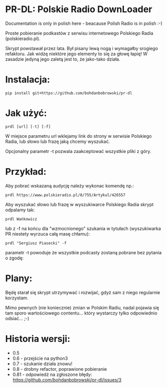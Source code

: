 PR-DL: Polskie Radio DownLoader
==

Documentation is only in polish here - beacause Polish Radio is in polish :-)

Proste pobieranie podkastów z serwisu internetowego Polskiego Radia (polskieradio.pl).

Skrypt powstawał przez lata. Był pisany lewą nogą i wymagałby srogiego refaktoru. Jak widzę niektóre jego elementy to się za głowę łapię! W zasadzie jedyną jego zaletą jest to, że jako-tako działa.

Instalacja:
====

    pip install git+https://github.com/bohdanbobrowski/pr-dl

Jak użyć:
====

    prdl [url] [-t] [-f]

W miejsce parametru url wklejamy link do strony w serwisie Polskiego Radia, lub słowo lub frazę jaką chcemy wyszukać.

Opcjonalny parametr -t pozwala zaakceptować wszystkie pliki z góry.

Przykład:
====

Aby pobrać wskazaną audycję należy wykonac komendę np.:

    prdl https://www.polskieradio.pl/8/755/Artykul/426557


Aby wyszukać słowo lub frazę w wyszukiwarce Polskiego Radia skrypt odpalamy tak:
    
    prdl Wańkowicz

lub z -f na końcu dla "wzmocnionego" szukania w tytułach (wyszukiwarka PR niestety wyrzuca całą masę chłamu):
    
    prdl "Sergiusz Piasecki" -f

parametr -t powoduje że wszystkie podcasty zostaną pobrane bez pytania o zgodę:

Plany:
====

Będę starał się skrypt utrzymywać i rozwijać, gdyż sam z niego regularnie korzystam.

Mimo pewnych (nie koniecznie) zmian w Polskim Radiu, nadal pojawia się tam sporo wartościowego contentu... który wystarczy tylko odpowiednio odsiać... ;-)

Historia wersji:
====

- 0.5
- 0.6 - przejście na python3
- 0.7 - szukanie działa znowu!
- 0.8 - drobny refactor, poprawione pobieranie
- 0.81 - odpowiedź na zgłoszone błędy: https://github.com/bohdanbobrowski/pr-dl/issues/3

